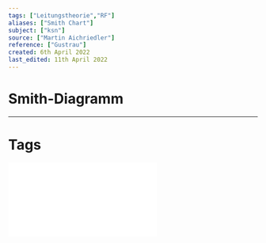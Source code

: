 ```yaml
---
tags: ["Leitungstheorie","RF"]
aliases: ["Smith Chart"]
subject: ["ksn"]
source: ["Martin Aichriedler"]
reference: ["Gustrau"]
created: 6th April 2022
last_edited: 11th April 2022
---
```


# Smith-Diagramm

---
# Tags
![C1-Smith_Chart_Aarhus_CAS_2010_caspers_version_20_September_2010](../assets/C1-Smith_Chart_Aarhus_CAS_2010_caspers_version_20_September_2010.pdf)